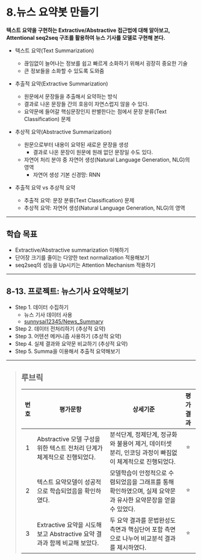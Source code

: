 # 8.뉴스 요약봇 만들기
**텍스트 요약을 구현하는 Extractive/Abstractive 접근법에 대해 알아보고, Attentional seq2seq 구조를 활용하여 뉴스 기사를 모델로 구현해 본다.**

- 텍스트 요약(Text Summarization)
  - 끊임없이 늘어나는 정보를 쉽고 빠르게 소화하기 위해서 굉장히 중요한 기술
  - 큰 정보들을 소화할 수 있도록 도와줌

- 추출적 요약(Extractive Summarization)
  - 원문에서 문장들을 추출해서 요약하는 방식
  - 결과로 나온 문장들 간의 호응이 자연스럽지 않을 수 있다.
  - 요약문에 들어갈 핵심문장인지 판별한다는 점에서 문장 분류(Text Classification) 문제

- 추상적 요약(Abstractive Summarization)
  - 원문으로부터 내용이 요약된 새로운 문장을 생성
    - 결과로 나온 문장이 원문에 원래 없던 문장일 수도 있다.
  - 자연어 처리 분야 중 자연어 생성(Natural Language Generation, NLG)의 영역
    - 자연어 생성 기본 신경망: RNN

- 추출적 요약 vs 추상적 요약
  - 추출적 요약: 문장 분류(Text Classification) 문제
  - 추상적 요약: 자연어 생성(Natural Language Generation, NLG)의 영역

---
## 학습 목표
- Extractive/Abstractive summarization 이해하기
- 단어장 크기를 줄이는 다양한 text normalization 적용해보기
- seq2seq의 성능을 Up시키는 Attention Mechanism 적용하기

---
## 8-13. 프로젝트: 뉴스기사 요약해보기
- Step 1. 데이터 수집하기
  - 뉴스 기사 데이터 사용
  - [sunnysai12345/News_Summary](https://github.com/sunnysai12345/News_Summary)
- Step 2. 데이터 전처리하기 (추상적 요약)
- Step 3. 어텐션 메커니즘 사용하기 (추상적 요약)
- Step 4. 실제 결과와 요약문 비교하기 (추상적 요약)
- Step 5. Summa을 이용해서 추출적 요약해보기

---
>## **루브릭**
>|번호|평가문항|상세기준|평가결과|
>|:---:|---|---|:---:|
>|1|Abstractive 모델 구성을 위한 텍스트 전처리 단계가 체계적으로 진행되었다.|분석단계, 정제단계, 정규화와 불용어 제거, 데이터셋 분리, 인코딩 과정이 빠짐없이 체계적으로 진행되었다.|⭐|
>|2|텍스트 요약모델이 성공적으로 학습되었음을 확인하였다.|모델학습이 안정적으로 수렴되었음을 그래프를 통해 확인하였으며, 실제 요약문과 유사한 요약문장을 얻을 수 있었다.|⭐|
>|3|Extractive 요약을 시도해 보고 Abstractive 요약 결과과 함께 비교해 보았다.|두 요약 결과를 문법완성도 측면과 핵심단어 포함 측면으로 나누어 비교분석 결과를 제시하였다.|⭐|
